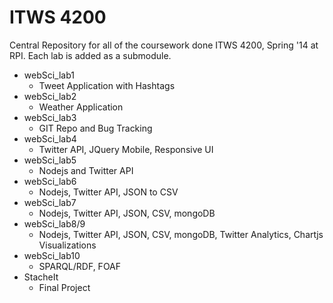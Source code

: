 # ITWS 4200
Central Repository for all of the coursework done ITWS 4200, Spring '14 at RPI. Each lab is added as a submodule.

+ webSci_lab1
	+ Tweet Application with Hashtags
+ webSci_lab2
	+ Weather Application
+ webSci_lab3
	+ GIT Repo and Bug Tracking
+ webSci_lab4
	+ Twitter API, JQuery Mobile, Responsive UI
+ webSci_lab5
	+ Nodejs and Twitter API
+ webSci_lab6
	+ Nodejs, Twitter API, JSON to CSV
+ webSci_lab7
	+ Nodejs, Twitter API, JSON, CSV, mongoDB
+ webSci_lab8/9
	+ Nodejs, Twitter API, JSON, CSV, mongoDB, Twitter Analytics, Chartjs Visualizations
+ webSci_lab10
	+ SPARQL/RDF, FOAF
+ StacheIt
    + Final Project


